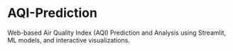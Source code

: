 # AQI-Prediction
Web-based Air Quality Index (AQI) Prediction and Analysis using Streamlit, ML models, and interactive visualizations.
